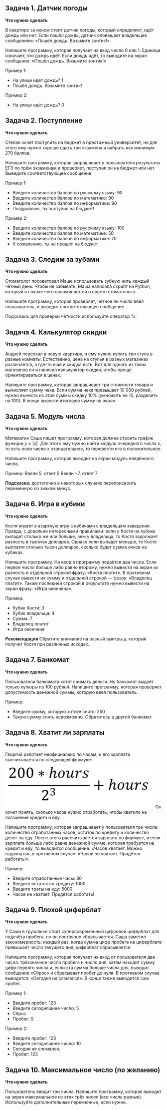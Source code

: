 ## Задача 1. Датчик погоды

**Что нужно сделать**

В квартире за окном стоит датчик погоды, который определяет, идёт дождь или нет. Если пошёл дождь, датчик оповещает владельцев сообщением: «Пошёл дождь. Возьмите зонтик!»

Напишите программу, которая получает на вход число 0 или 1. Единица означает, что дождь идёт. Если дождь идёт, то выводите на экран сообщение: «Пошёл дождь. Возьмите зонтик!»

Пример 1:

- На улице идёт дождь? 1
- Пошёл дождь. Возьмите зонтик!

Пример 2:

- На улице идёт дождь? 0

## Задача 2. Поступление

**Что нужно сделать**

Степан хочет поступить на бюджет в престижный университет, но для этого ему нужно хорошо сдать три экзамена и набрать как минимум 270 баллов.

Напишите программу, которая запрашивает у пользователя результаты ЕГЭ по трём экзаменам и проверяет, поступил он на бюджет или нет. Выведите соответствующее сообщение.

Пример 1:

- Введите количество баллов по русскому языку: 90
- Введите количество баллов по математике: 90
- Введите количество баллов по информатике: 90
- Поздравляю, ты поступил на бюджет!

Пример 2:

- Введите количество баллов по русскому языку: 100
- Введите количество баллов по математике: 50
- Введите количество баллов по информатике: 70
- К сожалению, ты не прошёл на бюджет.

## Задача 3. Следим за зубами

**Что нужно сделать**

Стоматолог посоветовал Маше использовать зубную нить каждый чётный день. Чтобы не забывать, Маша написала скрипт на Python, который в случае чего напоминает ей о совете стоматолога.

Напишите программу, которая проверяет, чётное ли число ввёл пользователь, и выводит соответствующее сообщение.

Подсказка: для проверки чётности используйте оператор %.

## Задача 4. Калькулятор скидки

**Что нужно сделать**

Андрей переехал в новую квартиру, и ему нужно купить три стула в разные комнаты. Естественно, цена на стулья в разных магазинах различается, а где-то ещё и скидка есть. Вот для одного из таких магазинов он и написал калькулятор скидки, чтобы проще ориентироваться в ценах.

Напишите программу, которая запрашивает три стоимости товара и вычисляет сумму чека. Если сумма чека превышает 10 000 рублей, нужно вычесть из этой суммы скидку 10% (умножить на 10, разделить на 100). В конце вывести итоговую сумму на экран.

## Задача 5. Модуль числа

**Что нужно сделать**

Математик Саша пишет программу, которая должна строить график функции y = |x|. Для этого ему нужно найти модуль очередного числа x, то есть если число x отрицательное, то перевести его в положительное.

Напишите программу, которая выводит на экран модуль введённого числа.

Пример:
Ввели 5, ответ 5
Ввели −7, ответ 7

**Подсказка:** достаточно в некоторых случаях переприсвоить переменную со знаком минус.

## Задача 6. Игра в кубики

**Что нужно сделать**

Костя играет в азартную игру с кубиками с владельцем заведения. Правда, с довольно интересными правилами: если у Кости на кубике выпадет столько же или больше, чем у владельца, то Костя задолжает разность в тысячах долларов. Однако если выпадет меньше, то Косте выплатят столько тысяч долларов, сколько будет сумма очков на кубиках.

Напишите программу. На вход в программу подаётся два числа. Если первое число больше либо равно второму, нужно вывести на экран их разность и отдельной строкой фразу: «Костя платит». В противном случае вывести их сумму и отдельной строкой — фразу: «Владелец платит». Также последней строкой в результате нужно вывести на экран фразу: «Игра окончена».

Пример:

- Кубик Кости: 3
- Кубик владельца: 4
- Сумма: 7
- Владелец платит
- Игра окончена

**Рекомендация**
Обратите внимание на разный выигрыш, который получит Костя при различных исходах.

## Задача 7. Банкомат

**Что нужно сделать**

Пользователи банкомата хотят снимать деньги. Но банкомат выдаёт только купюры по 100 рублей.
Напишите программу, которая проверяет допустимость денежной суммы, которую ввёл пользователь.

Пример:

- Введите сумму, которую хотите снять: 250
- Такую сумму снять невозможно. Обратитесь в другой банкомат.

## Задача 8. Хватит ли зарплаты

**Что нужно сделать**

Георгий работает неофициально по часам, и его зарплата высчитывается по следующей формуле:
![alt text](img/image.png)
Он хочет понять, сколько часов нужно отработать, чтобы хватило на погашение кредита и еду.

Напишите программу, которая запрашивает у пользователя три числа: количество отработанных часов, остаток по кредиту и количество денег на еду. После этого рассчитывается зарплата по формуле, и если зарплата больше либо равна денежной сумме, которая требуется на кредит и еду, то выводится сообщение: «Часов хватает. Можно отдохнуть», в противном случае: «Часов не хватает. Придётся работать!».

Пример:

- Введите отработанные часы: 80
- Введите остаток по кредиту: 1000
- Введите траты на еду: 5000
- Часов не хватает. Придётся работать!

## Задача 9. Плохой циферблат

**Что нужно сделать**

У Саши в грузовике стоит суперсовременный цифровой циферблат для подсчёта пробега, но он постоянно сбрасывается. Саша заметил закономерность: каждый раз, когда сумма цифр пробега на циферблате превышает число текущего дня, циферблат сбрасывается.

Напишите программу, которая получает на вход от пользователя два числа: трёхзначное число пробега и число дня, затем находит сумму цифр первого числа и, если эта сумма больше числа дня, выводит сообщение «Сброс» и сбрасывает пробег до нуля. В противном случае выводится: «Сегодня не сломался». В конце также выводится сам пробег.

Пример 1:

- Введите пробег: 123
- Введите сегодняшнее число: 5
- Сброс.
- Пробег: 0

Пример 2:

- Введите пробег: 123
- Введите сегодняшнее число: 10
- Сегодня не сломался.
- Пробег: 123

## Задача 10. Максимальное число (по желанию)

**Что нужно сделать**

Пользователь вводит три числа.
Напишите программу, которая выводит на экран максимальное из этих трёх чисел (все числа разные). Используйте дополнительные переменные, если нужно.

